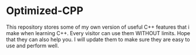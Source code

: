 # Optimized-CPP
This repository stores some of my own version of useful C++ features that i make when learning C++. Every visitor can use them WITHOUT limits. Hope that they can also help you. I will update them to make sure they are easy to use and perform well.
